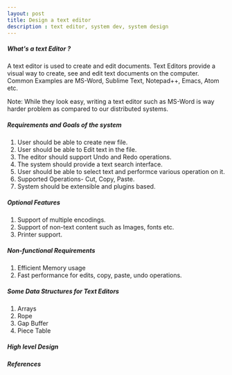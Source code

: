 ```yaml
---
layout: post
title: Design a text editor
description : text editor, system dev, system design
---
```


##### What's a text Editor ?

A text editor is used to create and edit documents. Text Editors provide a visual way to create, see and edit text documents on the computer. Common Examples are MS-Word, Sublime Text, Notepad++, Emacs, Atom etc.

Note: While they look easy, writing a text editor such as MS-Word is way harder problem as compared to our distributed systems.

##### Requirements and Goals of the system
1. User should be able to create new file.
2. User should be able to Edit text in the file.
3. The editor should support Undo and Redo operations.
4. The system should provide a text search interface.
5. User should be able to select text and performce various operation on it.
6. Supported Operations- Cut, Copy, Paste.  
7. System should be extensible and plugins based.

##### Optional Features
1. Support of multiple encodings.
2. Support of non-text content such as Images, fonts etc.
3. Printer support.

##### Non-functional Requirements
1. Efficient Memory usage
2. Fast performance for edits, copy, paste, undo operations.

##### Some Data Structures for Text Editors
1. Arrays
2. Rope
3. Gap Buffer
4. Piece Table

##### High level Design


##### References
